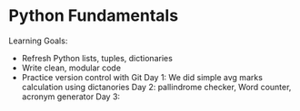 # Python Fundamentals
Learning Goals:
- Refresh Python lists, tuples, dictionaries
- Write clean, modular code
- Practice version control with Git
Day 1:
We did simple avg marks calculation using dictanories
Day 2:
pallindrome checker, Word counter, acronym generator
Day 3:
